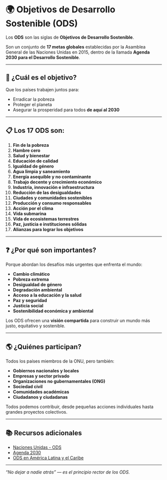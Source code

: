 # 🌍 Objetivos de Desarrollo Sostenible (ODS)

Los **ODS** son las siglas de **Objetivos de Desarrollo Sostenible**.

Son un conjunto de **17 metas globales** establecidas por la Asamblea General de las Naciones Unidas en 2015, dentro de la llamada **Agenda 2030 para el Desarrollo Sostenible**.

---

## 🎯 ¿Cuál es el objetivo?

Que los países trabajen juntos para:

- Erradicar la pobreza  
- Proteger el planeta  
- Asegurar la prosperidad para todos **de aquí al 2030**  

---

## 📋 Los 17 ODS son:

1. **Fin de la pobreza**  
2. **Hambre cero**  
3. **Salud y bienestar**  
4. **Educación de calidad**  
5. **Igualdad de género**  
6. **Agua limpia y saneamiento**  
7. **Energía asequible y no contaminante**  
8. **Trabajo decente y crecimiento económico**  
9. **Industria, innovación e infraestructura**  
10. **Reducción de las desigualdades**  
11. **Ciudades y comunidades sostenibles**  
12. **Producción y consumo responsables**  
13. **Acción por el clima**  
14. **Vida submarina**  
15. **Vida de ecosistemas terrestres**  
16. **Paz, justicia e instituciones sólidas**  
17. **Alianzas para lograr los objetivos**  

---

## ❓ ¿Por qué son importantes?

Porque abordan los desafíos más urgentes que enfrenta el mundo:

- **Cambio climático**  
- **Pobreza extrema**  
- **Desigualdad de género**  
- **Degradación ambiental**  
- **Acceso a la educación y la salud**  
- **Paz y seguridad**  
- **Justicia social**  
- **Sostenibilidad económica y ambiental**  

Los ODS ofrecen una **visión compartida** para construir un mundo más justo, equitativo y sostenible.

---

## 🌎 ¿Quiénes participan?

Todos los países miembros de la ONU, pero también:

- **Gobiernos nacionales y locales**  
- **Empresas y sector privado**  
- **Organizaciones no gubernamentales (ONG)**  
- **Sociedad civil**  
- **Comunidades académicas**  
- **Ciudadanos y ciudadanas**  

Todos podemos contribuir, desde pequeñas acciones individuales hasta grandes proyectos colectivos.

---

## 📚 Recursos adicionales

- [Naciones Unidas - ODS](https://sdgs.un.org/goals)  
- [Agenda 2030](https://www.un.org/sustainabledevelopment/es/agenda-2030/)  
- [ODS en América Latina y el Caribe](https://agenda2030lac.org/)

---

*“No dejar a nadie atrás” — es el principio rector de los ODS.*

